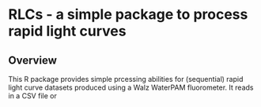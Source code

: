 # RLCs - a simple package to process rapid light curves

## Overview
This R package provides simple prcessing abilities for (sequential) rapid light curve datasets produced using a Walz WaterPAM fluorometer. It reads in a CSV file or 
